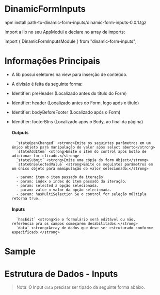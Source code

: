 # DinamicFormInputs

npm install path-to-dinamic-form-inputs/dinamic-form-inputs-0.0.1.tgz

Import a lib no seu AppModul e declare no array de imports:

import { DinamicFormInputsModule } from "dinamic-form-inputs";

# Informações Principais


- A lib possui seletores na view para inserção de conteúdo.
- A divisão é feita da seguinte forma:

- Identifier: preHeader (Localizado antes do título do Form)
- Identifier: header (Localizado antes do Form, logo após o título)
- Identifier: bodyBeforeFooter (Localizado após o Form)
- Identifier: footerBtns (Localizado após o Body, ao final da página)

  #### Outputs
  
        `stateOpenChanged` <strong>Emite os seguintes parâmetros em um único objeto para manipulação do valor após select aberto</strong>
        `stateAddItem` <strong>Emite o item do control após botão de adicionar for clicado.</strong>
        `stateSubmit` <strong>Emite uma cópia do form Object</strong>
        `stateOnSelectedValue` <strong>Emite os seguintes parâmetros em um único objeto para manipulação do valor selecionado:</strong>
        
        - param: item o item passado da iteração.
        - param: index o index do item passado da iteração.
        - param: selected a opção selecionada.
        - param: value o valor da opção selecionada.
        - param: hasMultiSelection Se o control for seleção múltipla retorna true.
        
  
  #### Inputs
  
        `hasEdit` <strong>Se o formulário será editável ou não, referência pra os campos começarem desabilitados.</strong>
        `data` <strong>Array de dados que deve ser estruturado conforme especificado.</strong>


# Sample 

# Estrutura de Dados - Inputs

> Nota: O Input `data` precisar ser tipado da seguinte forma abaixo.
